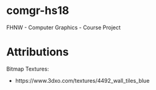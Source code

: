 # comgr-hs18
FHNW - Computer Graphics - Course Project

<h1>Attributions</h1>
<p>
Bitmap Textures:<br>
<ul>
  <li>https://www.3dxo.com/textures/4492_wall_tiles_blue</li>
</ul>
</p>
